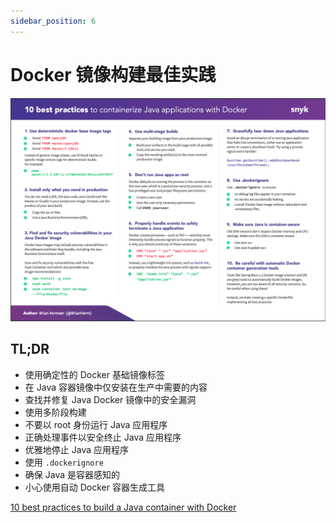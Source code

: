 ```yaml
---
sidebar_position: 6
---
```


# Docker 镜像构建最佳实践

![image](/img/docker-best-practice.png)

## TL;DR

- 使用确定性的 Docker 基础镜像标签
- 在 Java 容器镜像中仅安装在生产中需要的内容
- 查找并修复 Java Docker 镜像中的安全漏洞
- 使用多阶段构建
- 不要以 root 身份运行 Java 应用程序
- 正确处理事件以安全终止 Java 应用程序
- 优雅地停止 Java 应用程序
- 使用 `.dockerignore`
- 确保 Java 是容器感知的
- 小心使用自动 Docker 容器生成工具

[10 best practices to build a Java container with Docker](https://snyk.io/blog/best-practices-to-build-java-containers-with-docker/)
